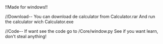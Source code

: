 !!Made for windows!!

//Download--
  You can download de calculator from Calculator.rar
  And run the calculator wich Calculator.exe

//Code--
  If want see the code go to /Core/window.py
  See if you want learn, don't steal anything!
